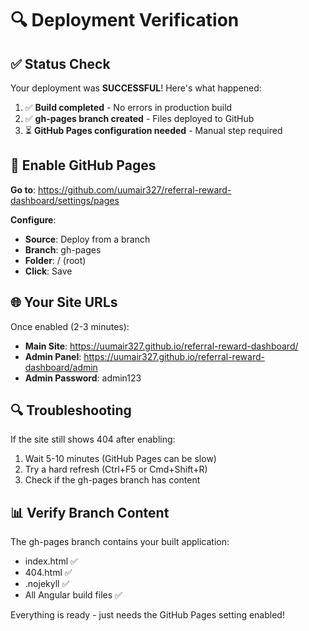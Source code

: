 # 🔍 Deployment Verification

## ✅ Status Check

Your deployment was **SUCCESSFUL**! Here's what happened:

1. ✅ **Build completed** - No errors in production build
2. ✅ **gh-pages branch created** - Files deployed to GitHub
3. ⏳ **GitHub Pages configuration needed** - Manual step required

## 🔧 Enable GitHub Pages

**Go to**: https://github.com/uumair327/referral-reward-dashboard/settings/pages

**Configure**:
- **Source**: Deploy from a branch
- **Branch**: gh-pages
- **Folder**: / (root)
- **Click**: Save

## 🌐 Your Site URLs

Once enabled (2-3 minutes):
- **Main Site**: https://uumair327.github.io/referral-reward-dashboard/
- **Admin Panel**: https://uumair327.github.io/referral-reward-dashboard/admin
- **Admin Password**: admin123

## 🔍 Troubleshooting

If the site still shows 404 after enabling:
1. Wait 5-10 minutes (GitHub Pages can be slow)
2. Try a hard refresh (Ctrl+F5 or Cmd+Shift+R)
3. Check if the gh-pages branch has content

## 📊 Verify Branch Content

The gh-pages branch contains your built application:
- index.html ✅
- 404.html ✅ 
- .nojekyll ✅
- All Angular build files ✅

Everything is ready - just needs the GitHub Pages setting enabled!
